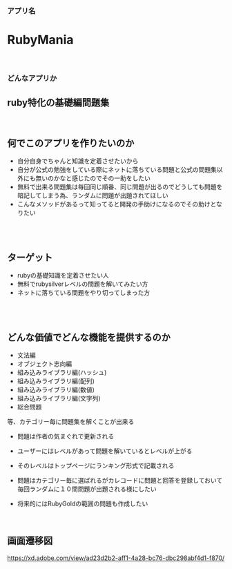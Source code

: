 ### アプリ名

# RubyMania

<br>

### どんなアプリか

## ruby特化の基礎編問題集

<br>

## 何でこのアプリを作りたいのか
- 自分自身でちゃんと知識を定着させたいから
- 自分が公式の勉強をしている際にネットに落ちている問題と公式の問題集以外にも無いのかなと感じたのでその一助をしたい
- 無料で出来る問題集は毎回同じ順番、同じ問題が出るのでどうしても問題を暗記してしまう為、ランダムに問題が出題されてほしい
- こんなメソッドがあるって知ってると開発の手助けになるのでその助けとなりたい

<br>
<br>

## ターゲット
- rubyの基礎知識を定着させたい人
- 無料でrubysilverレベルの問題を解いてみたい方
- ネットに落ちている問題をやり切ってしまった方
<br>
<br>



## どんな価値でどんな機能を提供するのか
- 文法編
- オブジェクト志向編
- 組み込みライブラリ編(ハッシュ)
- 組み込みライブラリ編(配列)
- 組み込みライブラリ編(数値)
- 組み込みライブラリ編(文字列)  
- 総合問題

等、カテゴリー毎に問題集を解くことが出来る

- 問題は作者の気まぐれで更新される

- ユーザーにはレベルがあって問題を解いているとレベルが上がる
- そのレベルはトップページにランキング形式で記載される

- 問題はカテゴリー毎に選ばれるがカレコードに問題と回答を登録しておいて毎回ランダムに１０問問題が出題される様にしたい

- 将来的にはRubyGoldの範囲の問題も作成したい

<br>

## 画面遷移図

https://xd.adobe.com/view/ad23d2b2-aff1-4a28-bc76-dbc298abf4d1-f870/